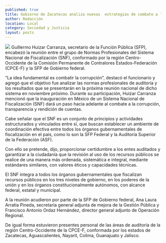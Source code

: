```yaml
---
published: true
title: Gobierno de Zacatecas analiza nuevas  estrategias de combate a la corrupción
author: Redacción
location: Local
category: Sociedad y Justicia
layout: posts
---
```


![](http://i.imgur.com/qazyZnsm.jpg)
Guillermo Huizar Carranza, secretario de la Función Pública (SFP), encabezó la reunión entre el grupo de Normas Profesionales del Sistema Nacional de Fiscalización (SNF), conformado por la región Centro-Occidente de la Comisión Permanente de Contralores Estados-Federación (CPCE-F) y la SFP de Gobierno federal. 

“La idea fundamental es combatir la corrupción”, destacó el funcionario y agregó que el objetivo fue analizar las normas profesionales de auditoría y los resultados que se presentarán en la próxima reunión nacional de dicho sistema en noviembre próximo. 
Durante su participación, Huizar Carranza mencionó que la inauguración en México de un Sistema Nacional de Fiscalización (SNF) dará un paso hacia adelante al combate a la corrupción, transparencia y rendición de cuentas. 

Cabe señalar que el SNF es un conjunto de principios y actividades estructurados y vinculados entre sí, que buscan establecer un ambiente de coordinación efectiva entre todos los órganos gubernamentales de fiscalización en el país, como lo son la SFP Federal y la Auditoría Superior de la Federación (ASF).

Con ello se pretende, dijo, proporcionar certidumbre a los entes auditados y garantizar a la ciudadanía que la revisión al uso de los recursos públicos se realice de una manera más ordenada, sistemática e integral, mediante estándares similares, con valores éticos y capacidades técnicas.

El SNF integra a todos los órganos gubernamentales que fiscalizan recursos públicos en los tres niveles de gobierno, en los poderes de la unión y en los órganos constitucionalmente autónomos, con alcance federal, estatal y municipal.

A la reunión acudieron por parte de la SFP de Gobierno federal, Ana Laura Arratia Pineda, secretaria general adjunta de mejora de la Gestión Pública y Francisco Antonio Ordaz Hernández, director general adjunto de Operación Regional.

De igual forma estuvieron presentes personal de las áreas de auditoría de la región Centro-Occidente de la CPCE-F, conformada por los estados de Zacatecas, Aguascalientes, Nayarit, Colima, Guanajuato y Jalisco.
